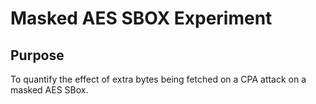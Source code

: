 
# Masked AES SBOX Experiment

## Purpose

To quantify the effect of extra bytes being fetched on a CPA attack on
a masked AES SBox.

